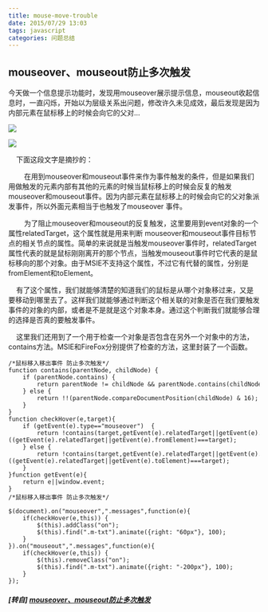 ```yaml
---
title: mouse-move-trouble
date: 2015/07/29 13:03
tags: javascript
categories: 问题总结
---
```


## mouseover、mouseout防止多次触发

今天做一个信息提示功能时，发现用mouseover展示提示信息，mouseout收起信息时，一直闪烁，开始以为层级关系出问题，修改许久未见成效，最后发现是因为内部元素在鼠标移上的时候会向它的父对...  
 <!-- more -->
![](http://plq1zlo1f.bkt.clouddn.com/docs-note/blog/mCustomScrollbar_config0.png)

![](http://plq1zlo1f.bkt.clouddn.com/mCustomScrollbar_config1.png)

    下面这段文字是摘抄的：  

        在用到mouseover和mouseout事件来作为事件触发的条件，但是如果我们用做触发的元素内部有其他的元素的时候当鼠标移上的时候会反复的触发mouseover和mouseout事件。因为内部元素在鼠标移上的时候会向它的父对象派发事件，所以外面元素相当于也触发了mouseover 事件。

        为了阻止mouseover和mouseout的反复触发，这里要用到event对象的一个属性relatedTarget，这个属性就是用来判断 mouseover和mouseout事件目标节点的相关节点的属性。简单的来说就是当触发mouseover事件时，relatedTarget属性代表的就是鼠标刚刚离开的那个节点，当触发mouseout事件时它代表的是鼠标移向的那个对象。由于MSIE不支持这个属性，不过它有代替的属性，分别是 fromElement和toElement。

    有了这个属性，我们就能够清楚的知道我们的鼠标是从哪个对象移过来，又是要移动到哪里去了。这样我们就能够通过判断这个相关联的对象是否在我们要触发事件的对象的内部，或者是不是就是这个对象本身。通过这个判断我们就能够合理的选择是否真的要触发事件。

    这里我们还用到了一个用于检查一个对象是否包含在另外一个对象中的方法，contains方法。MSIE和FireFox分别提供了检查的方法，这里封装了一个函数。

  

```
/*鼠标移入移出事件 防止多次触发*/
function contains(parentNode, childNode) {
    if (parentNode.contains) {
        return parentNode != childNode && parentNode.contains(childNode);
    } else {
        return !!(parentNode.compareDocumentPosition(childNode) & 16);
    }
}
function checkHover(e,target){
    if (getEvent(e).type=="mouseover")  {
        return !contains(target,getEvent(e).relatedTarget||getEvent(e).fromElement) && !((getEvent(e).relatedTarget||getEvent(e).fromElement)===target);
    } else {
        return !contains(target,getEvent(e).relatedTarget||getEvent(e).toElement) && !((getEvent(e).relatedTarget||getEvent(e).toElement)===target);
    }
}function getEvent(e){
    return e||window.event;
}
/*鼠标移入移出事件 防止多次触发*/
```

```
$(document).on("mouseover",".messages",function(e){
    if(checkHover(e,this)) {
        $(this).addClass("on");
        $(this).find(".m-txt").animate({right: "60px"}, 100);
    }
}).on("mouseout",".messages",function(e){
    if(checkHover(e,this)) {
        $(this).removeClass("on");
        $(this).find(".m-txt").animate({right: "-200px"}, 100);
    }
});
```

##### [转自] [mouseover、mouseout防止多次触发](https://my.oschina.net/luweiweiwei/blog/485108)